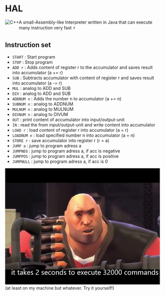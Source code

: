 # HAL

<img align="left" alt="C++" img src="https://upload.wikimedia.org/wikipedia/commons/thumb/7/73/HAL9000_Case.svg/220px-HAL9000_Case.svg.png" height="50">

A small-Assembly-like Interpreter written in Java that can execute many instruction very fast ⚡

## Instruction set

- ```START```     : Start program
- ```STOP```      : Stop program
- ```ADD r```     : Adds content of register r to the accumulator and saves result into accumulator (a += r)
- ```SUB```       : Subtracts accumulator with content of register r and saves result into accumulator (a -= r)  
- ```MUL```       : analog to ADD and SUB 
- ```DIV```       : analog to ADD and SUB
- ```ADDNUM n```  : Adds the number n to accumulator (a += n)
- ```SUBNUM n```  : analog to ADDNUM
- ```MULNUM n```  : analog to MULNUM
- ```DIVNUM n```  : analog to DIVUM
- ```OUT```       : print content of accumulator into input/output-unit 
- ```IN```        : read the from input/output-unit and write content into accumulator 
- ```LOAD r```    : load content of register r into accumulator (a = r)
- ```LOADNUM n``` : load specified number n into accumulator (a = n) 
- ```STORE r```   : save accumulator into register r (r = a)
- ```JUMP a```    : jump to program adress a
- ```JUMPNEG```   : jump to program adress a, if acc is negative
- ```JUMPPOS```   : jump to program adress a, if acc is positive
- ```JUMPNULL```  : jump to program adress a, if acc is 0

![](heavy.jpg)
(at least on my machine but whatever. Try it yourself!)
